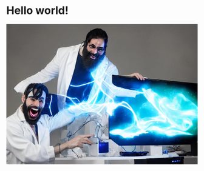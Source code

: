 # Hello world!

![](https://github.com/madcomputerscientists/.github/blob/main/profile/MadComputerScientists.png)
